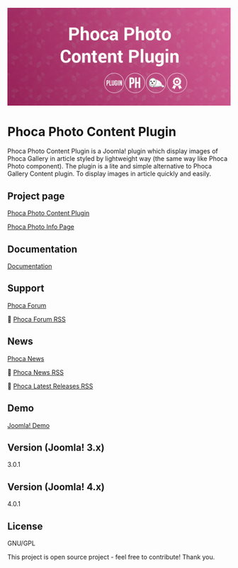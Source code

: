 



![Phoca Photo Content Plugin](https://github.com/PhocaCz/PhocaPhotoPlugin/blob/master/phocaphoto.png?raw=true)

# Phoca Photo Content Plugin



Phoca Photo Content Plugin is a Joomla! plugin which display images of Phoca Gallery in article styled by lightweight way (the same way like Phoca Photo component). The plugin is a lite and simple alternative to Phoca Gallery Content plugin. To display images in article quickly and easily.



## Project page

[Phoca Photo Content Plugin](https://www.phoca.cz/phoca-photo-content-plugin)

[Phoca Photo Info Page](https://www.phoca.cz/project/phocaphoto-joomla-gallery)



## Documentation

[Documentation](https://www.phoca.cz/documentation/category/130-phoca-photo-plugin)





## Support

[Phoca Forum](https://www.phoca.cz/forum)

:bell: [Phoca Forum RSS](https://www.phoca.cz/forum/app.php/feed)



## News

[Phoca News](https://www.phoca.cz/news)

:bell: [Phoca News RSS](https://www.phoca.cz/news?format=feed&type=rss)

:bell: [Phoca Latest Releases RSS](https://www.phoca.cz/download/feed/111?format=feed&type=rss)



## Demo

[Joomla! Demo](https://www.phoca.cz/phocacart/)



## Version (Joomla! 3.x)

3.0.1

## Version (Joomla! 4.x)

4.0.1



## License

GNU/GPL



This project is open source project - feel free to contribute! Thank you.
